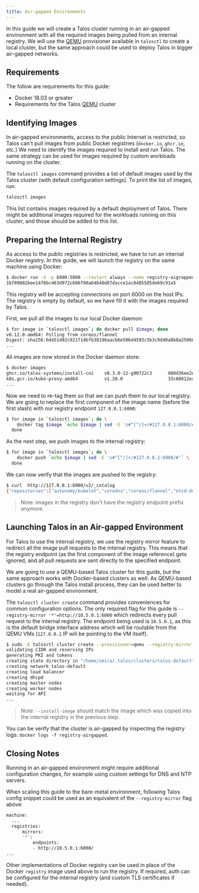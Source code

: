 ```yaml
---
title: Air-gapped Environments
---
```


In this guide we will create a Talos cluster running in an air-gapped environment with all the required images being pulled from an internal registry.
We will use the [QEMU](../../local-platforms/qemu/) provisioner available in `talosctl` to create a local cluster, but the same approach could be used to deploy Talos in bigger air-gapped networks.

## Requirements

The follow are requirements for this guide:

- Docker 18.03 or greater
- Requirements for the Talos [QEMU](../../local-platforms/qemu/) cluster

## Identifying Images

In air-gapped environments, access to the public Internet is restricted, so Talos can't pull images from public Docker registries (`docker.io`, `ghcr.io`, etc.)
We need to identify the images required to install and run Talos.
The same strategy can be used for images required by custom workloads running on the cluster.

The `talosctl images` command provides a list of default images used by the Talos cluster (with default configuration
settings).
To print the list of images, run:

```bash
talosctl images
```

This list contains images required by a default deployment of Talos.
There might be additional images required for the workloads running on this cluster, and those should be added to this list.

## Preparing the Internal Registry

As access to the public registries is restricted, we have to run an internal Docker registry.
In this guide, we will launch the registry on the same machine using Docker:

```bash
$ docker run -d -p 6000:5000 --restart always --name registry-aigrapped registry:2
1bf09802bee1476bc463d972c686f90a64640d87dacce1ac8485585de69c91a5
```

This registry will be accepting connections on port 6000 on the host IPs.
The registry is empty by default, so we have fill it with the images required by Talos.

First, we pull all the images to our local Docker daemon:

```bash
$ for image in `talosctl images`; do docker pull $image; done
v0.12.0-amd64: Pulling from coreos/flannel
Digest: sha256:6d451d92c921f14bfb38196aacb6e506d4593c5b3c9d40a8b8a2506010dc3e10
...
```

All images are now stored in the Docker daemon store:

```bash
$ docker images
ghcr.io/talos-systems/install-cni    v0.3.0-12-g90722c3      980d36ee2ee1        5 days ago          79.7MB
k8s.gcr.io/kube-proxy-amd64          v1.20.0                 33c60812eab8        2 weeks ago         118MB
...
```

Now we need to re-tag them so that we can push them to our local registry.
We are going to replace the first component of the image name (before the first slash) with our registry endpoint `127.0.0.1:6000`:

```bash
$ for image in `talosctl images`; do \
    docker tag $image `echo $image | sed -E 's#^[^/]+/#127.0.0.1:6000/#'` \
  done
```

As the next step, we push images to the internal registry:

```bash
$ for image in `talosctl images`; do \
    docker push `echo $image | sed -E 's#^[^/]+/#127.0.0.1:6000/#'` \
  done
```

We can now verify that the images are pushed to the registry:

```bash
$ curl  http://127.0.0.1:6000/v2/_catalog
{"repositories":["autonomy/kubelet","coredns","coreos/flannel","etcd-development/etcd","kube-apiserver-amd64","kube-controller-manager-amd64","kube-proxy-amd64","kube-scheduler-amd64","talos-systems/install-cni","talos-systems/installer"]}
```

> Note: images in the registry don't have the registry endpoint prefix anymore.

## Launching Talos in an Air-gapped Environment

For Talos to use the internal registry, we use the registry mirror feature to redirect all the image pull requests to the internal registry.
This means that the registry endpoint (as the first component of the image reference) gets ignored, and all pull requests are sent directly to the specified endpoint.

We are going to use a QEMU-based Talos cluster for this guide, but the same approach works with Docker-based clusters as well.
As QEMU-based clusters go through the Talos install process, they can be used better to model a real air-gapped environment.

The `talosctl cluster create` command provides conveniences for common configuration options.
The only required flag for this guide is `--registry-mirror '*'=http://10.5.0.1:6000` which redirects every pull request to the internal registry.
The endpoint being used is `10.5.0.1`, as this is the default bridge interface address which will be routable from the QEMU VMs (`127.0.0.1` IP will be pointing to the VM itself).

```bash
$ sudo -E talosctl cluster create --provisioner=qemu --registry-mirror '*'=http://10.5.0.1:6000 --install-image=ghcr.io/talos-systems/installer:v0.12.0
validating CIDR and reserving IPs
generating PKI and tokens
creating state directory in "/home/smira/.talos/clusters/talos-default"
creating network talos-default
creating load balancer
creating dhcpd
creating master nodes
creating worker nodes
waiting for API
...
```

> Note: `--install-image` should match the image which was copied into the internal registry in the previous step.

You can be verify that the cluster is air-gapped by inspecting the registry logs: `docker logs -f registry-airgapped`.

## Closing Notes

Running in an air-gapped environment might require additional configuration changes, for example using custom settings for DNS and NTP servers.

When scaling this guide to the bare-metal environment, following Talos config snippet could be used as an equivalent of the `--registry-mirror` flag above:

```bash
machine:
  ...
  registries:
      mirrors:
      '*':
          endpoints:
          - http://10.5.0.1:6000/
...
```

Other implementations of Docker registry can be used in place of the Docker `registry` image used above to run the registry.
If required, auth can be configured for the internal registry (and custom TLS certificates if needed).
